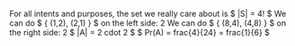 For all intents and purposes, the set we really care about is $ |S| = 4! $
We can do $ { (1,2), (2,1) } $ on the left side: 2
We can do $ { (8,4), (4,8) } $ on the right side: 2
$ |A| = 2 cdot 2 $
$ Pr(A) = frac{4}{24} = frac{1}{6} $
